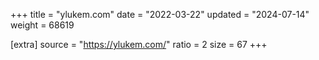 +++
title = "ylukem.com"
date = "2022-03-22"
updated = "2024-07-14"
weight = 68619

[extra]
source = "https://ylukem.com/"
ratio = 2
size = 67
+++
